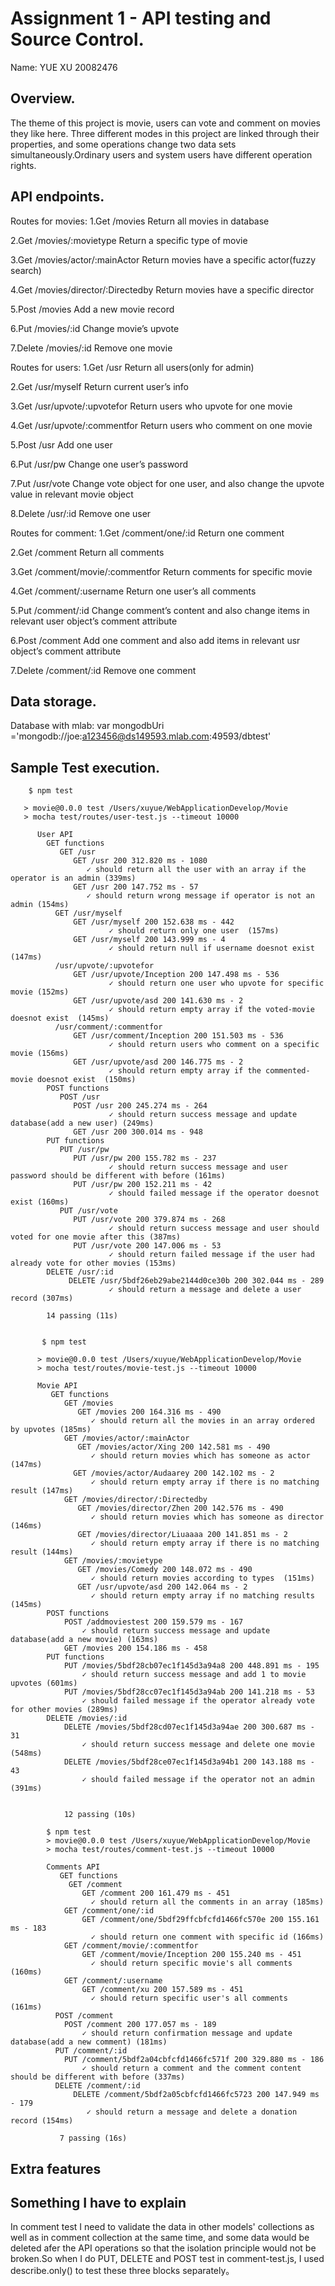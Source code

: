 # Assignment 1 - API testing and Source Control.

Name: YUE XU    20082476

## Overview.

The theme of this project is movie, users can vote and comment on movies they like here. Three different modes in this project are linked through their properties, and some operations change two data sets simultaneously.Ordinary users and system users have different operation rights.


## API endpoints.
Routes for movies:
1.Get  /movies                              Return all movies in database

2.Get  /movies/:movietype           Return a specific type of movie

3.Get  /movies/actor/:mainActor     Return movies have a specific actor(fuzzy search)

4.Get  /movies/director/:Directedby     Return movies have a specific director

5.Post  /movies                 Add a new movie record

6.Put   /movies/:id           Change movie’s upvote

7.Delete  /movies/:id         Remove one movie 

Routes for users:
1.Get  /usr           Return all users(only for admin)

2.Get  /usr/myself          Return current user’s info

3.Get  /usr/upvote/:upvotefor       Return users who upvote for one movie

4.Get  /usr/upvote/:commentfor      Return users who comment on one movie

5.Post  /usr            Add one user

6.Put  /usr/pw            Change one user’s password

7.Put  /usr/vote          Change vote object for one user, and also change the upvote value in relevant movie object

8.Delete  /usr/:id          Remove one user 

Routes for comment:
1.Get  /comment/one/:id       Return one comment

2.Get  /comment         Return all comments

3.Get  /comment/movie/:commentfor     Return comments for specific movie

4.Get  /comment/:username       Return one user’s all comments

5.Put  /comment/:id         Change comment’s content and also change items in relevant user object’s comment attribute

6.Post  /comment          Add one comment and also add items in relevant usr object’s comment attribute

7.Delete /comment/:id         Remove one comment


## Data storage.
Database with mlab: var mongodbUri ='mongodb://joe:a123456@ds149593.mlab.com:49593/dbtest' 

## Sample Test execution.

        $ npm test

       > movie@0.0.0 test /Users/xuyue/WebApplicationDevelop/Movie
       > mocha test/routes/user-test.js --timeout 10000

          User API
            GET functions
               GET /usr
                  GET /usr 200 312.820 ms - 1080
                     ✓ should return all the user with an array if the operator is an admin (339ms)
                  GET /usr 200 147.752 ms - 57
                     ✓ should return wrong message if operator is not an admin (154ms)
              GET /usr/myself
                  GET /usr/myself 200 152.638 ms - 442
                          ✓ should return only one user  (157ms)
                  GET /usr/myself 200 143.999 ms - 4
                          ✓ should return null if username doesnot exist  (147ms)
              /usr/upvote/:upvotefor
                  GET /usr/upvote/Inception 200 147.498 ms - 536
                          ✓ should return one user who upvote for specific movie (152ms)
                  GET /usr/upvote/asd 200 141.630 ms - 2
                          ✓ should return empty array if the voted-movie doesnot exist  (145ms)
              /usr/comment/:commentfor
                  GET /usr/comment/Inception 200 151.503 ms - 536
                          ✓ should return users who comment on a specific movie (156ms)
                  GET /usr/upvote/asd 200 146.775 ms - 2
                          ✓ should return empty array if the commented-movie doesnot exist  (150ms)
            POST functions
               POST /usr
                  POST /usr 200 245.274 ms - 264
                          ✓ should return success message and update database(add a new user) (249ms)
                  GET /usr 200 300.014 ms - 948
            PUT functions
               PUT /usr/pw
                  PUT /usr/pw 200 155.782 ms - 237
                          ✓ should return success message and user password should be different with before (161ms)
                  PUT /usr/pw 200 152.211 ms - 42
                          ✓ should failed message if the operator doesnot exist (160ms)
               PUT /usr/vote
                  PUT /usr/vote 200 379.874 ms - 268
                          ✓ should return success message and user should voted for one movie after this (387ms)
                  PUT /usr/vote 200 147.006 ms - 53
                          ✓ should return failed message if the user had already vote for other movies (153ms)
            DELETE /usr/:id
                 DELETE /usr/5bdf26eb29abe2144d0ce30b 200 302.044 ms - 289
                          ✓ should return a message and delete a user record (307ms)

            14 passing (11s)


           $ npm test

          > movie@0.0.0 test /Users/xuyue/WebApplicationDevelop/Movie
          > mocha test/routes/movie-test.js --timeout 10000

          Movie API
             GET functions
                GET /movies
                   GET /movies 200 164.316 ms - 490
                      ✓ should return all the movies in an array ordered by upvotes (185ms)
                GET /movies/actor/:mainActor
                   GET /movies/actor/Xing 200 142.581 ms - 490
                      ✓ should return movies which has someone as actor  (147ms)
                  GET /movies/actor/Audaarey 200 142.102 ms - 2
                      ✓ should return empty array if there is no matching result (147ms)
                GET /movies/director/:Directedby
                   GET /movies/director/Zhen 200 142.576 ms - 490
                      ✓ should return movies which has someone as director (146ms)
                   GET /movies/director/Liuaaaa 200 141.851 ms - 2
                      ✓ should return empty array if there is no matching result (144ms)
                GET /movies/:movietype
                   GET /movies/Comedy 200 148.072 ms - 490
                      ✓ should return movies according to types  (151ms)
                   GET /usr/upvote/asd 200 142.064 ms - 2
                      ✓ should return empty array if no matching results  (145ms)
            POST functions
                POST /addmoviestest 200 159.579 ms - 167
                    ✓ should return success message and update database(add a new movie) (163ms)
                GET /movies 200 154.186 ms - 458
            PUT functions
                PUT /movies/5bdf28cb07ec1f145d3a94a8 200 448.891 ms - 195
                    ✓ should return success message and add 1 to movie upvotes (601ms)
                PUT /movies/5bdf28cc07ec1f145d3a94ab 200 141.218 ms - 53
                    ✓ should failed message if the operator already vote for other movies (289ms)
            DELETE /movies/:id
                DELETE /movies/5bdf28cd07ec1f145d3a94ae 200 300.687 ms - 31
                    ✓ should return success message and delete one movie (548ms)
                DELETE /movies/5bdf28ce07ec1f145d3a94b1 200 143.188 ms - 43
                    ✓ should failed message if the operator not an admin (391ms)


                12 passing (10s)

            $ npm test
            > movie@0.0.0 test /Users/xuyue/WebApplicationDevelop/Movie
            > mocha test/routes/comment-test.js --timeout 10000

            Comments API
               GET functions
                 GET /comment
                    GET /comment 200 161.479 ms - 451
                      ✓ should return all the comments in an array (185ms)
                GET /comment/one/:id
                    GET /comment/one/5bdf29ffcbfcfd1466fc570e 200 155.161 ms - 183
                      ✓ should return one comment with specific id (166ms)
                GET /comment/movie/:commentfor
                    GET /comment/movie/Inception 200 155.240 ms - 451
                      ✓ should return specific movie's all comments  (160ms)
                GET /comment/:username
                    GET /comment/xu 200 157.589 ms - 451
                      ✓ should return specific user's all comments  (161ms)
              POST /comment
                POST /comment 200 177.057 ms - 189
                    ✓ should return confirmation message and update database(add a new comment) (181ms)
              PUT /comment/:id
                PUT /comment/5bdf2a04cbfcfd1466fc571f 200 329.880 ms - 186
                    ✓ should return a comment and the comment content should be different with before (337ms)
              DELETE /comment/:id
                  DELETE /comment/5bdf2a05cbfcfd1466fc5723 200 147.949 ms - 179
                     ✓ should return a message and delete a donation record (154ms)

               7 passing (16s)

## Extra features

## Something I have to explain
In comment test I need to validate the data in other models' collections as well as in comment collection at the same time, and some data would be deleted afer the API operations so that the isolation principle would not be broken.So when I do PUT, DELETE and POST test in comment-test.js, I used describe.only() to test these three blocks separately。